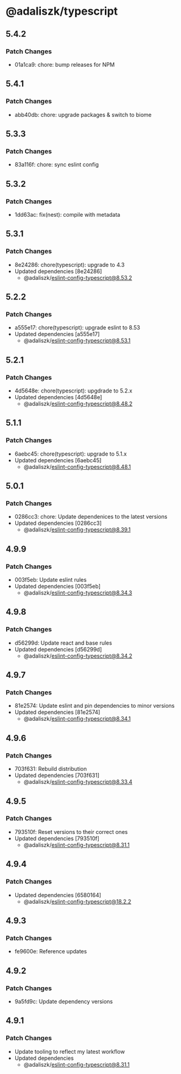 # @adaliszk/typescript

## 5.4.2

### Patch Changes

- 01a1ca9: chore: bump releases for NPM

## 5.4.1

### Patch Changes

- abb40db: chore: upgrade packages & switch to biome

## 5.3.3

### Patch Changes

- 83a116f: chore: sync eslint config

## 5.3.2

### Patch Changes

- 1dd63ac: fix(nest): compile with metadata

## 5.3.1

### Patch Changes

- 8e24286: chore(typescript): upgrade to 4.3
- Updated dependencies [8e24286]
  - @adaliszk/eslint-config-typescript@8.53.2

## 5.2.2

### Patch Changes

- a555e17: chore(typescript): upgrade eslint to 8.53
- Updated dependencies [a555e17]
  - @adaliszk/eslint-config-typescript@8.53.1

## 5.2.1

### Patch Changes

- 4d5648e: chore(typescript): upgdrade to 5.2.x
- Updated dependencies [4d5648e]
  - @adaliszk/eslint-config-typescript@8.48.2

## 5.1.1

### Patch Changes

- 6aebc45: chore(typescript): upgrade to 5.1.x
- Updated dependencies [6aebc45]
  - @adaliszk/eslint-config-typescript@8.48.1

## 5.0.1

### Patch Changes

- 0286cc3: chore: Update dependenices to the latest versions
- Updated dependencies [0286cc3]
  - @adaliszk/eslint-config-typescript@8.39.1

## 4.9.9

### Patch Changes

- 003f5eb: Update eslint rules
- Updated dependencies [003f5eb]
  - @adaliszk/eslint-config-typescript@8.34.3

## 4.9.8

### Patch Changes

- d56299d: Update react and base rules
- Updated dependencies [d56299d]
  - @adaliszk/eslint-config-typescript@8.34.2

## 4.9.7

### Patch Changes

- 81e2574: Update eslint and pin dependencies to minor versions
- Updated dependencies [81e2574]
  - @adaliszk/eslint-config-typescript@8.34.1

## 4.9.6

### Patch Changes

- 703f631: Rebuild distribution
- Updated dependencies [703f631]
  - @adaliszk/eslint-config-typescript@8.33.4

## 4.9.5

### Patch Changes

- 793510f: Reset versions to their correct ones
- Updated dependencies [793510f]
  - @adaliszk/eslint-config-typescript@8.31.1

## 4.9.4

### Patch Changes

- Updated dependencies [6580164]
  - @adaliszk/eslint-config-typescript@18.2.2

## 4.9.3

### Patch Changes

- fe9600e: Reference updates

## 4.9.2

### Patch Changes

- 9a5fd9c: Update dependency versions

## 4.9.1

### Patch Changes

- Update tooling to reflect my latest workflow
- Updated dependencies
  - @adaliszk/eslint-config-typescript@8.31.1
